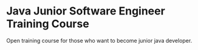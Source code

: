 # Java Junior Software Engineer Training Course

Open training course for those who want to become junior java developer.